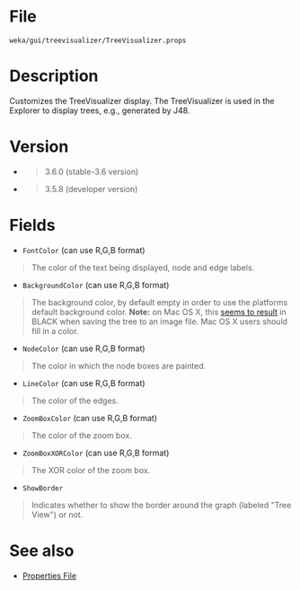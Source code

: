  

# File
`weka/gui/treevisualizer/TreeVisualizer.props`

# Description
Customizes the TreeVisualizer display. The TreeVisualizer is used in the Explorer to display trees, e.g., generated by J48.

# Version
* > 3.6.0 (stable-3.6 version)
* > 3.5.8 (developer version)

# Fields
* `FontColor` (can use R,G,B format)
> The color of the text being displayed, node and edge labels.
* `BackgroundColor` (can use R,G,B format)
> The background color, by default empty in order to use the platforms default background color.
> **Note:** on Mac OS X, this [seems to result](https://list.scms.waikato.ac.nz/mailman/htdig/wekalist/2009-january/015661.html) in BLACK when saving the tree to an image file. Mac OS X users should fill in a color.
* `NodeColor` (can use R,G,B format)
> The color in which the node boxes are painted.
* `LineColor` (can use R,G,B format)
> The color of the edges.
* `ZoomBoxColor` (can use R,G,B format)
> The color of the zoom box.
* `ZoomBoxXORColor` (can use R,G,B format)
> The XOR color of the zoom box.
* `ShowBorder`
> Indicates whether to show the border around the graph (labeled "Tree View") or not.

# See also
* [Properties File](properties_file.md)
